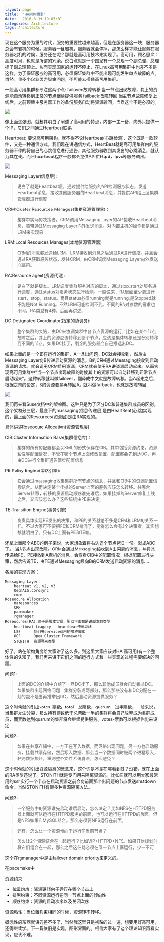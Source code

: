 ```yaml
---
layout: page
title:  "HA架构模型"
date:   2016-6-19 19:05:07
categories: Architecture
tags: Architecture
---
```

现在这个服务为重的时代，服务的重要性越来越高，但是在服务器这一块，服务器总会有宕机的时候。服务器一旦宕机，服务器就会停掉，那怎么样才能让服务在服务器宕机的时候，服务还在呢？那就是高可用技术来实现了。高可用，顾名思义：高度可用，也就是所谓的冗余，说白点就是一个国家有一个总理一个副总理，总理挂了副总理顶上。从而实现国家的运转不停止，在Linux高可用集群中也差不多是这样，为了保证服务的高可用，必须保证集群中不能出现可能发生单点故障的点。当然，很多小企业因为资金问题，不可能去搭建高可用集群。

一般高可用集群都专注这两个点:
failover:故障转移
当一节点出现故障，其上的资源能自动转移到正常的节点继续提供服务
failback:故障转回
当主节点故障修复上线后，之前顶替主服务器工作的备份服务自动将资源转回，当然这个不是必须的。

![](https://chenyanshan.github.io/img/linux/server/HA/DraggedImage.png?raw=true)

像上面这张图，就极其明白了阐述了高可用的特点，内部一主一备，向外只提供一个IP，它们之间通过Heartbeat联系

Heartbeat:
要说高可用架构，就不得不说Heartbeat(心跳检测)，这个既是一款软件，又是一种通信方式。我们现在讲通信方式，HeartBeat就是高可用集群内的服务器不停的将自己的心跳信息进行通告，其他服务器收到其发出的心跳消息，就认为其在线。而且heartbeat程序一般都会提供API供httpd，ipvs等服务调用。

![](https://chenyanshan.github.io/img/linux/server/HA/DraggedImage-1.png?raw=true)

Messaging Layer(信息层):

> 说白了就是Heartbeat层，通过提供给服务的API检测服务状态，发送Heartbeat消息，接收其他服务器的Heartbeat消息，并提供API给上层集群管理器进行调度

CRM:Cluster Resources Manages(集群资源管理器)：

> 集群中实际的决策者。CRM调用Messaging Layer的API接收Heartbeat消息，顺带通过Messaging Layer向外发送消息。对内部主机的操作都是通过LRM来实现的

LRM:Local Resources Manages(本地资源管理器):

> CRM的消息都发送给LRM，LRM接收到消息之后通过RA进行调度。并且会通过RA获取服务状态，发往CRM，由CRM调度Messaging Layer向外发送心跳包。

RA:Resource agent(资源代理):

> 说白了就是脚本。LRM调度集群服务对应的脚本，通过stop,start对服务进行调度，通过status对服务状态进行检测。一般说来，RA里面至少能进行start，stop，status。而且status必须running就是running,是Stopped就不能是Not Running。不然LRM可能检测不到。不同的RA对参数的需求也不同，RA类型有4种，后面再讲述。

DC:Designated Coordinator(指定的协调员):

> 整个集群的大脑，由DC来协调集群中各节点资源的运行，比如在某个节点故障之后，其上的资源应该转移到哪个节点，应该是集体转移还是分别转移到不同的节点。如果DC挂了，剩余的服务器会自己推选出DC。


如果上面的是一个正在运行的集群，A一旦出问题，DC就会接收到，然后由Messaging Layer向B传递启动资源的消息，B的CRM通过Messaging接收到启动资源的请求。就会调用CRM启用资源，CRM就会使用RA讲资源启动起来。从而实现高可用集群中“当一个节点出现故障的时候其上的资源可以自动转移到正常节点启动起来”。这种转移就叫做failover，翻译成中文就是故障转移。当A起来之后，根据之前的设定，B的资源要是再转回A。就叫做failback，也就是故障转回
   



![](https://chenyanshan.github.io/img/linux/server/HA/Untitled%2017.04.48.png?raw=true)

我们再来看Suse文档中的架构图。这种只是为了区分DC和普通集群成员的区别。这个架构分三层，最底下的massaging(信息传递层)是由HeartBeat(心跳)实现的，最上面的Resources(资源层)是由RA实现的。

具体讲述Roseocure Allocation(资源管理层)

CIB:Cluster Information Base(集群信息库)：

> 集群的所有的配置都会以XML的形式保存在CIB。其中包括资源约束，资源粘性等配置情况，不管在哪个节点上面修改配置，配置都会先到达DC，再由DC进行全集群通告同步配置信息

PE:Policy Engine(策略引擎):

> 它会通过massaging收集集群所有节点的信息，并且和CIB中的资源配置信息结合。从而决定某个挂掉的Server上面的服务应该怎么转移。往哪台Server转移，转移的资源启动顺序谁先谁后，如果挂掉的Server修复上线之后，又应该怎么办？这些统统由PE来决定。

TE:Transition Engine(事务引擎)

> 负责具体实现PE发出的决策，和PE的关系就差不多是CRM和LRM的关系一样。不过大家可不要把PE和CRM搞混了，觉得怎么会有2个决策者。其实想想就明白了，只有DC上面有PE和TE嘛。


还拿上面那个ABC的例子来说，大家想象着将右边这个节点拷贝一份。就成ABC了。
当A节点出现故障。CRM会通过Messaging接收到A出问题的消息，并将其传递给PE，PE接收到A宕机的消息，会查看CIB中的配置情况，根据配置进行决策，然后告诉TE，由TE通过Messaging层向B的CRM发送启动资源的消息....


各层的实现方案：

	Messaging Layer：
		hearteat v1, v2, v3
		OepnAIS,corosync
		cman	
	Roseocure Allocation
		haresources
		CRM
		pacemaker
		rgmanager
	Roseocures(RA):由于是脚本实现，所以下面都是说脚本的类型
		heartbeat Leagacy	heartbeat传统风格
		LSB      我们用service调用的那种脚本
		OCF      Open Cluster Framework 
		STONITH  资源隔离类型

好了，站在架构角度给大家讲了这么多。到这里大家应该对HA(高可用)有一个整体性的认知了，我们再来讲下它们之间的运行方式和一些实现的过程需要解决的问题。

问题1:

> 上面的DC的介绍中介绍了一旦DC挂了，那么其他成员就会自动推举DC。如果集群出现网络问题，集群分裂成两部分，那么那些没有和DC分配在一起的岂不是要再推举出DC，然后启动资源提供服务？

这个时候就的引出votes-票数，total－总票数，quarum－过半票数，一般来说，当集群发生分裂，那么持有票数低于总票数一半的集群将会自己放弃成为集群成员，而票数达到quarum的集群将会继续提供服务。votes-票数可以根据性能来设定

问题2:

> 如果在共享存储中，一方正在写入数据，而网络出现问题，另一方也启动服务，挂载共享存储，然后写入数据，那么当一个数据同时被两个进程写入，轻则数据损坏，重则整个文件系统崩溃，怎么避免？

这个时候就的引出资源隔离的概念来，这个词是不是在哪看到过？没错，就在上面的RA类型还说了。STONITH就是专门用来隔离资源的。比如它就可以用大家最常用的ssh实行一个节点在启动资源之前会向前面那个出问题的节点发送shutdown命令。当然STONITH有很多种资源隔离方法。

问题3:

> 一个服务中的资源谁先启动谁后启动，怎么决定？比如NFS在HTTPD服务器上面就可以运行在HTTPD服务的前面，也可以运行在HTTPD的后面。但是NFS如果和MySQL结合。那么必须要NFS运行在前面。

> 还有，怎么让一个资源倾向于运行在当前节点？

> 怎么让2个资源结合在一起运行？比如VIP+HTTPD+NFS。如果开始规划时将它们组合在一起，那么之后这仨就必须在同一节点上面运行，少一不可

这个在rgmanager中是由failover domain priority来定义的。


在pacemake中

资源约束

- 位置约束：资源更倾向于运行在哪个节点上
- 排列约束：不同资源运行在同一节点上面的倾向性
- 顺序约束：资源的启动次序以及关闭次序

资源粘性：当位置约束相同的时候，资源转不转移。


概念性的东西就讲的差不多了，当然我这里只是初略的过一遍，想要用好高可用，还得继续学。下一篇依旧是实现，图形界面的。相信大家有了这个理论知识再看实现，应该不难。
